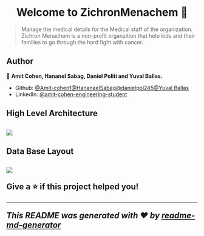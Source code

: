 <h1 align="center">Welcome to ZichronMenachem 👋</h1>
<p>
</p>

>  Manage the medical details for the Medical staff of the organization. Zichron Menachem is a non-profit organzition that help kids and their families to go through the hard fight with cancer.

## Author

👤 **Amit Cohen, Hananel Sabag, Daniel Politi and Yuval Ballas.**

* Github: [@Amit-cohen1](https://github.com/Amit-cohen1)[@HananaelSabag](https://github.com/HananaelSabag)[@danielpol245](https://github.com/danielpol245)[@Yuval Ballas](https://github.com/YuavalBallas)
* LinkedIn: [@amit-cohen-engineering-student](https://linkedin.com/in/amit-cohen-engineering-student)

<h2>High Level Architecture<h2>
<img src="https://ibb.co/yfpT5Gb">

<h2>Data Base Layout<h2>
<img src="https://ibb.co/y8dvV4P">


Give a ⭐️ if this project helped you!

***
_This README was generated with ❤️ by [readme-md-generator](https://github.com/kefranabg/readme-md-generator)_
